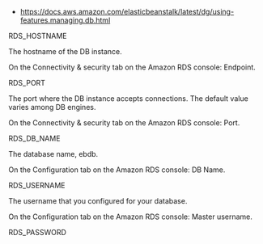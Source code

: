 - https://docs.aws.amazon.com/elasticbeanstalk/latest/dg/using-features.managing.db.html

RDS_HOSTNAME
	

The hostname of the DB instance.
	

On the Connectivity & security tab on the Amazon RDS console: Endpoint.

RDS_PORT
	

The port where the DB instance accepts connections. The default value varies among DB engines.
	

On the Connectivity & security tab on the Amazon RDS console: Port.

RDS_DB_NAME
	

The database name, ebdb.
	

On the Configuration tab on the Amazon RDS console: DB Name.

RDS_USERNAME
	

The username that you configured for your database.
	

On the Configuration tab on the Amazon RDS console: Master username.

RDS_PASSWORD